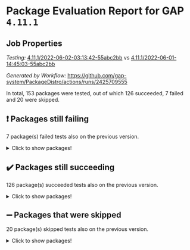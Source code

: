 # Package Evaluation Report for GAP `4.11.1`

## Job Properties

*Testing:* [4.11.1/2022-06-02-03:13:42-55abc2bb](https://github.com/gap-system/PackageDistro/blob/data/reports/4.11.1/2022-06-02-03:13:42-55abc2bb) vs [4.11.1/2022-06-01-14:45:03-55abc2bb](https://github.com/gap-system/PackageDistro/blob/data/reports/4.11.1/2022-06-01-14:45:03-55abc2bb)

*Generated by Workflow:* https://github.com/gap-system/PackageDistro/actions/runs/2425709555

In total, 153 packages were tested, out of which 126 succeeded, 7 failed and 20 were skipped.

## :exclamation: Packages still failing

7 package(s) failed tests also on the previous version.
<details><summary>Click to show packages!</summary>

- fining 1.4.1 [(failure)](https://github.com/gap-system/PackageDistro/runs/6701510046?check_suite_focus=true)
- francy 1.2.4 [(failure)](https://github.com/gap-system/PackageDistro/runs/6701510375?check_suite_focus=true)
- hap 1.39 [(failure)](https://github.com/gap-system/PackageDistro/runs/6701510955?check_suite_focus=true)
- normalizinterface 1.3.2 [(failure)](https://github.com/gap-system/PackageDistro/runs/6701512490?check_suite_focus=true)
- packagemanager 1.2 [(failure)](https://github.com/gap-system/PackageDistro/runs/6701512713?check_suite_focus=true)
- recog 1.3.2 [(failure)](https://github.com/gap-system/PackageDistro/runs/6701513207?check_suite_focus=true)
- semigroups 4.0.0 [(failure)](https://github.com/gap-system/PackageDistro/runs/6701513410?check_suite_focus=true)
</details>

## :heavy_check_mark: Packages still succeeding

126 package(s) succeeded tests also on the previous version.
<details><summary>Click to show packages!</summary>

- ace 5.4 [(success)](https://github.com/gap-system/PackageDistro/runs/6701508371?check_suite_focus=true)
- aclib 1.3.2 [(success)](https://github.com/gap-system/PackageDistro/runs/6701508426?check_suite_focus=true)
- agt 0.2 [(success)](https://github.com/gap-system/PackageDistro/runs/6701508471?check_suite_focus=true)
- alnuth 3.2.1 [(success)](https://github.com/gap-system/PackageDistro/runs/6701508504?check_suite_focus=true)
- anupq 3.2.6 [(success)](https://github.com/gap-system/PackageDistro/runs/6701508548?check_suite_focus=true)
- atlasrep 2.1.2 [(success)](https://github.com/gap-system/PackageDistro/runs/6701508611?check_suite_focus=true)
- autodoc 2022.03.10 [(success)](https://github.com/gap-system/PackageDistro/runs/6701508651?check_suite_focus=true)
- automata 1.15 [(success)](https://github.com/gap-system/PackageDistro/runs/6701508698?check_suite_focus=true)
- automgrp 1.3.2 [(success)](https://github.com/gap-system/PackageDistro/runs/6701508730?check_suite_focus=true)
- autpgrp 1.10.2 [(success)](https://github.com/gap-system/PackageDistro/runs/6701508765?check_suite_focus=true)
- cap 2022.05-09 [(success)](https://github.com/gap-system/PackageDistro/runs/6701508805?check_suite_focus=true)
- caratinterface 2.3.3 [(success)](https://github.com/gap-system/PackageDistro/runs/6701508838?check_suite_focus=true)
- cddinterface 2020.06.24 [(success)](https://github.com/gap-system/PackageDistro/runs/6701508885?check_suite_focus=true)
- circle 1.6.5 [(success)](https://github.com/gap-system/PackageDistro/runs/6701508942?check_suite_focus=true)
- classicpres 1.22 [(success)](https://github.com/gap-system/PackageDistro/runs/6701508993?check_suite_focus=true)
- cohomolo 1.6.10 [(success)](https://github.com/gap-system/PackageDistro/runs/6701509051?check_suite_focus=true)
- congruence 1.2.4 [(success)](https://github.com/gap-system/PackageDistro/runs/6701509110?check_suite_focus=true)
- corelg 1.56 [(success)](https://github.com/gap-system/PackageDistro/runs/6701509156?check_suite_focus=true)
- crime 1.6 [(success)](https://github.com/gap-system/PackageDistro/runs/6701509202?check_suite_focus=true)
- crisp 1.4.5 [(success)](https://github.com/gap-system/PackageDistro/runs/6701509256?check_suite_focus=true)
- crypting 0.10 [(success)](https://github.com/gap-system/PackageDistro/runs/6701509305?check_suite_focus=true)
- cryst 4.1.24 [(success)](https://github.com/gap-system/PackageDistro/runs/6701509364?check_suite_focus=true)
- crystcat 1.1.9 [(success)](https://github.com/gap-system/PackageDistro/runs/6701509411?check_suite_focus=true)
- ctbllib 1.3.4 [(success)](https://github.com/gap-system/PackageDistro/runs/6701509453?check_suite_focus=true)
- cubefree 1.19 [(success)](https://github.com/gap-system/PackageDistro/runs/6701509505?check_suite_focus=true)
- curlinterface 2.2.2 [(success)](https://github.com/gap-system/PackageDistro/runs/6701509551?check_suite_focus=true)
- cvec 2.7.5 [(success)](https://github.com/gap-system/PackageDistro/runs/6701509586?check_suite_focus=true)
- datastructures 0.2.7 [(success)](https://github.com/gap-system/PackageDistro/runs/6701509624?check_suite_focus=true)
- deepthought 1.0.5 [(success)](https://github.com/gap-system/PackageDistro/runs/6701509676?check_suite_focus=true)
- design 1.7 [(success)](https://github.com/gap-system/PackageDistro/runs/6701509719?check_suite_focus=true)
- difsets 2.3.1 [(success)](https://github.com/gap-system/PackageDistro/runs/6701509768?check_suite_focus=true)
- digraphs 1.5.3 [(success)](https://github.com/gap-system/PackageDistro/runs/6701509801?check_suite_focus=true)
- edim 1.3.5 [(success)](https://github.com/gap-system/PackageDistro/runs/6701509869?check_suite_focus=true)
- example 4.3.1 [(success)](https://github.com/gap-system/PackageDistro/runs/6701509898?check_suite_focus=true)
- factint 1.6.3 [(success)](https://github.com/gap-system/PackageDistro/runs/6701509930?check_suite_focus=true)
- ferret 1.0.7 [(success)](https://github.com/gap-system/PackageDistro/runs/6701509963?check_suite_focus=true)
- fga 1.4.0 [(success)](https://github.com/gap-system/PackageDistro/runs/6701510004?check_suite_focus=true)
- float 1.0.3 [(success)](https://github.com/gap-system/PackageDistro/runs/6701510105?check_suite_focus=true)
- format 1.4.3 [(success)](https://github.com/gap-system/PackageDistro/runs/6701510155?check_suite_focus=true)
- forms 1.2.7 [(success)](https://github.com/gap-system/PackageDistro/runs/6701510206?check_suite_focus=true)
- fplsa 1.2.5 [(success)](https://github.com/gap-system/PackageDistro/runs/6701510257?check_suite_focus=true)
- fr 2.4.8 [(success)](https://github.com/gap-system/PackageDistro/runs/6701510310?check_suite_focus=true)
- fwtree 1.3 [(success)](https://github.com/gap-system/PackageDistro/runs/6701510419?check_suite_focus=true)
- gbnp 1.0.5 [(success)](https://github.com/gap-system/PackageDistro/runs/6701510466?check_suite_focus=true)
- generalizedmorphismsforcap 2022.05-01 [(success)](https://github.com/gap-system/PackageDistro/runs/6701510534?check_suite_focus=true)
- genss 1.6.6 [(success)](https://github.com/gap-system/PackageDistro/runs/6701510587?check_suite_focus=true)
- gradedringforhomalg 2022.03-01 [(success)](https://github.com/gap-system/PackageDistro/runs/6701510626?check_suite_focus=true)
- grape 4.8.5 [(success)](https://github.com/gap-system/PackageDistro/runs/6701510686?check_suite_focus=true)
- groupoids 1.69 [(success)](https://github.com/gap-system/PackageDistro/runs/6701510730?check_suite_focus=true)
- grpconst 2.6.2 [(success)](https://github.com/gap-system/PackageDistro/runs/6701510783?check_suite_focus=true)
- guarana 0.96.3 [(success)](https://github.com/gap-system/PackageDistro/runs/6701510862?check_suite_focus=true)
- guava 3.16 [(success)](https://github.com/gap-system/PackageDistro/runs/6701510901?check_suite_focus=true)
- hapcryst 0.1.14 [(success)](https://github.com/gap-system/PackageDistro/runs/6701511006?check_suite_focus=true)
- hecke 1.5.3 [(success)](https://github.com/gap-system/PackageDistro/runs/6701511061?check_suite_focus=true)
- help 3.5 [(success)](https://github.com/gap-system/PackageDistro/runs/6701511105?check_suite_focus=true)
- idrel 2.43 [(success)](https://github.com/gap-system/PackageDistro/runs/6701511156?check_suite_focus=true)
- images 1.3.1 [(success)](https://github.com/gap-system/PackageDistro/runs/6701511231?check_suite_focus=true)
- intpic 0.2.4 [(success)](https://github.com/gap-system/PackageDistro/runs/6701511276?check_suite_focus=true)
- io 4.7.2 [(success)](https://github.com/gap-system/PackageDistro/runs/6701511334?check_suite_focus=true)
- irredsol 1.4.3 [(success)](https://github.com/gap-system/PackageDistro/runs/6701511383?check_suite_focus=true)
- json 2.1.0 [(success)](https://github.com/gap-system/PackageDistro/runs/6701511435?check_suite_focus=true)
- jupyterkernel 1.4.1 [(success)](https://github.com/gap-system/PackageDistro/runs/6701511506?check_suite_focus=true)
- jupyterviz 1.5.1 [(success)](https://github.com/gap-system/PackageDistro/runs/6701511557?check_suite_focus=true)
- kan 1.34 [(success)](https://github.com/gap-system/PackageDistro/runs/6701511594?check_suite_focus=true)
- kbmag 1.5.9 [(success)](https://github.com/gap-system/PackageDistro/runs/6701511642?check_suite_focus=true)
- laguna 3.9.5 [(success)](https://github.com/gap-system/PackageDistro/runs/6701511675?check_suite_focus=true)
- liealgdb 2.2.1 [(success)](https://github.com/gap-system/PackageDistro/runs/6701511704?check_suite_focus=true)
- liepring 2.6 [(success)](https://github.com/gap-system/PackageDistro/runs/6701511747?check_suite_focus=true)
- liering 2.4.2 [(success)](https://github.com/gap-system/PackageDistro/runs/6701511787?check_suite_focus=true)
- linearalgebraforcap 2022.05-04 [(success)](https://github.com/gap-system/PackageDistro/runs/6701511846?check_suite_focus=true)
- loops 3.4.1 [(success)](https://github.com/gap-system/PackageDistro/runs/6701511896?check_suite_focus=true)
- lpres 1.0.3 [(success)](https://github.com/gap-system/PackageDistro/runs/6701511945?check_suite_focus=true)
- majoranaalgebras 1.4 [(success)](https://github.com/gap-system/PackageDistro/runs/6701511995?check_suite_focus=true)
- mapclass 1.4.5 [(success)](https://github.com/gap-system/PackageDistro/runs/6701512045?check_suite_focus=true)
- matgrp 0.64 [(success)](https://github.com/gap-system/PackageDistro/runs/6701512125?check_suite_focus=true)
- modisom 2.5.2 [(success)](https://github.com/gap-system/PackageDistro/runs/6701512176?check_suite_focus=true)
- modulepresentationsforcap 2022.05-03 [(success)](https://github.com/gap-system/PackageDistro/runs/6701512230?check_suite_focus=true)
- monoidalcategories 2022.05-06 [(success)](https://github.com/gap-system/PackageDistro/runs/6701512289?check_suite_focus=true)
- nconvex 2020.11-04 [(success)](https://github.com/gap-system/PackageDistro/runs/6701512348?check_suite_focus=true)
- nilmat 1.4.1 [(success)](https://github.com/gap-system/PackageDistro/runs/6701512411?check_suite_focus=true)
- nock 1.5 [(success)](https://github.com/gap-system/PackageDistro/runs/6701512447?check_suite_focus=true)
- nq 2.5.8 [(success)](https://github.com/gap-system/PackageDistro/runs/6701512541?check_suite_focus=true)
- numericalsgps 1.3.0 [(success)](https://github.com/gap-system/PackageDistro/runs/6701512578?check_suite_focus=true)
- openmath 11.5.1 [(success)](https://github.com/gap-system/PackageDistro/runs/6701512620?check_suite_focus=true)
- orb 4.8.4 [(success)](https://github.com/gap-system/PackageDistro/runs/6701512671?check_suite_focus=true)
- patternclass 2.4.2 [(success)](https://github.com/gap-system/PackageDistro/runs/6701512766?check_suite_focus=true)
- permut 2.0.4 [(success)](https://github.com/gap-system/PackageDistro/runs/6701512831?check_suite_focus=true)
- polenta 1.3.10 [(success)](https://github.com/gap-system/PackageDistro/runs/6701512873?check_suite_focus=true)
- polymaking 0.8.6 [(success)](https://github.com/gap-system/PackageDistro/runs/6701512924?check_suite_focus=true)
- primgrp 3.4.2 [(success)](https://github.com/gap-system/PackageDistro/runs/6701512954?check_suite_focus=true)
- profiling 2.5.0 [(success)](https://github.com/gap-system/PackageDistro/runs/6701512994?check_suite_focus=true)
- qpa 1.33 [(success)](https://github.com/gap-system/PackageDistro/runs/6701513030?check_suite_focus=true)
- quagroup 1.8.3 [(success)](https://github.com/gap-system/PackageDistro/runs/6701513061?check_suite_focus=true)
- radiroot 2.9 [(success)](https://github.com/gap-system/PackageDistro/runs/6701513093?check_suite_focus=true)
- rcwa 4.6.4 [(success)](https://github.com/gap-system/PackageDistro/runs/6701513127?check_suite_focus=true)
- rds 1.8 [(success)](https://github.com/gap-system/PackageDistro/runs/6701513168?check_suite_focus=true)
- repndecomp 1.2.1 [(success)](https://github.com/gap-system/PackageDistro/runs/6701513255?check_suite_focus=true)
- repsn 3.1.0 [(success)](https://github.com/gap-system/PackageDistro/runs/6701513297?check_suite_focus=true)
- resclasses 4.7.2 [(success)](https://github.com/gap-system/PackageDistro/runs/6701513330?check_suite_focus=true)
- scscp 2.3.1 [(success)](https://github.com/gap-system/PackageDistro/runs/6701513367?check_suite_focus=true)
- sglppow 2.2 [(success)](https://github.com/gap-system/PackageDistro/runs/6701513455?check_suite_focus=true)
- sgpviz 0.999.5 [(success)](https://github.com/gap-system/PackageDistro/runs/6701513496?check_suite_focus=true)
- simpcomp 2.1.14 [(success)](https://github.com/gap-system/PackageDistro/runs/6701513531?check_suite_focus=true)
- singular 2020.12.18 [(success)](https://github.com/gap-system/PackageDistro/runs/6701513577?check_suite_focus=true)
- sla 1.5.3 [(success)](https://github.com/gap-system/PackageDistro/runs/6701513619?check_suite_focus=true)
- smallgrp 1.5 [(success)](https://github.com/gap-system/PackageDistro/runs/6701513670?check_suite_focus=true)
- smallsemi 0.6.13 [(success)](https://github.com/gap-system/PackageDistro/runs/6701513723?check_suite_focus=true)
- sonata 2.9.4 [(success)](https://github.com/gap-system/PackageDistro/runs/6701513768?check_suite_focus=true)
- sophus 1.25 [(success)](https://github.com/gap-system/PackageDistro/runs/6701513804?check_suite_focus=true)
- spinsym 1.5.2 [(success)](https://github.com/gap-system/PackageDistro/runs/6701513853?check_suite_focus=true)
- symbcompcc 1.3.2 [(success)](https://github.com/gap-system/PackageDistro/runs/6701513888?check_suite_focus=true)
- thelma 1.3 [(success)](https://github.com/gap-system/PackageDistro/runs/6701513935?check_suite_focus=true)
- tomlib 1.2.9 [(success)](https://github.com/gap-system/PackageDistro/runs/6701513981?check_suite_focus=true)
- toric 1.9.5 [(success)](https://github.com/gap-system/PackageDistro/runs/6701514008?check_suite_focus=true)
- transgrp 3.6.2 [(success)](https://github.com/gap-system/PackageDistro/runs/6701514049?check_suite_focus=true)
- ugaly 4.0.2 [(success)](https://github.com/gap-system/PackageDistro/runs/6701514096?check_suite_focus=true)
- unipot 1.5 [(success)](https://github.com/gap-system/PackageDistro/runs/6701514144?check_suite_focus=true)
- unitlib 4.1.0 [(success)](https://github.com/gap-system/PackageDistro/runs/6701514192?check_suite_focus=true)
- utils 0.72 [(success)](https://github.com/gap-system/PackageDistro/runs/6701514237?check_suite_focus=true)
- uuid 0.7 [(success)](https://github.com/gap-system/PackageDistro/runs/6701514267?check_suite_focus=true)
- walrus 0.9991 [(success)](https://github.com/gap-system/PackageDistro/runs/6701514311?check_suite_focus=true)
- wedderga 4.10.2 [(success)](https://github.com/gap-system/PackageDistro/runs/6701514347?check_suite_focus=true)
- xmod 2.88 [(success)](https://github.com/gap-system/PackageDistro/runs/6701514377?check_suite_focus=true)
- xmodalg 1.22 [(success)](https://github.com/gap-system/PackageDistro/runs/6701514424?check_suite_focus=true)
- yangbaxter 0.10.0 [(success)](https://github.com/gap-system/PackageDistro/runs/6701514450?check_suite_focus=true)
- zeromqinterface 0.13 [(success)](https://github.com/gap-system/PackageDistro/runs/6701514478?check_suite_focus=true)
</details>

## :heavy_minus_sign: Packages that were skipped

20 package(s) skipped tests also on the previous version.
<details><summary>Click to show packages!</summary>

- 4ti2interface 2022.03-01 [(skipped)](https://github.com/gap-system/PackageDistro/runs/6701435622?check_suite_focus=true)
- browse 1.8.14 [(skipped)](https://github.com/gap-system/PackageDistro/runs/6701435622?check_suite_focus=true)
- examplesforhomalg 2022.03-01 [(skipped)](https://github.com/gap-system/PackageDistro/runs/6701435622?check_suite_focus=true)
- gapdoc 1.6.5 [(skipped)](https://github.com/gap-system/PackageDistro/runs/6701435622?check_suite_focus=true)
- gauss 2022.03-01 [(skipped)](https://github.com/gap-system/PackageDistro/runs/6701435622?check_suite_focus=true)
- gaussforhomalg 2022.03-01 [(skipped)](https://github.com/gap-system/PackageDistro/runs/6701435622?check_suite_focus=true)
- gradedmodules 2022.03-01 [(skipped)](https://github.com/gap-system/PackageDistro/runs/6701435622?check_suite_focus=true)
- homalg 2022.03-01 [(skipped)](https://github.com/gap-system/PackageDistro/runs/6701435622?check_suite_focus=true)
- homalgtocas 2022.03-01 [(skipped)](https://github.com/gap-system/PackageDistro/runs/6701435622?check_suite_focus=true)
- io_forhomalg 2022.03-01 [(skipped)](https://github.com/gap-system/PackageDistro/runs/6701435622?check_suite_focus=true)
- itc 1.5.1 [(skipped)](https://github.com/gap-system/PackageDistro/runs/6701435622?check_suite_focus=true)
- localizeringforhomalg 2022.03-01 [(skipped)](https://github.com/gap-system/PackageDistro/runs/6701435622?check_suite_focus=true)
- matricesforhomalg 2022.04-01 [(skipped)](https://github.com/gap-system/PackageDistro/runs/6701435622?check_suite_focus=true)
- modules 2022.03-01 [(skipped)](https://github.com/gap-system/PackageDistro/runs/6701435622?check_suite_focus=true)
- polycyclic 2.16 [(skipped)](https://github.com/gap-system/PackageDistro/runs/6701435622?check_suite_focus=true)
- ringsforhomalg 2022.04-01 [(skipped)](https://github.com/gap-system/PackageDistro/runs/6701435622?check_suite_focus=true)
- sco 2022.03-01 [(skipped)](https://github.com/gap-system/PackageDistro/runs/6701435622?check_suite_focus=true)
- toolsforhomalg 2022.05-01 [(skipped)](https://github.com/gap-system/PackageDistro/runs/6701435622?check_suite_focus=true)
- toricvarieties 2022.03.23 [(skipped)](https://github.com/gap-system/PackageDistro/runs/6701435622?check_suite_focus=true)
- xgap 4.31 [(skipped)](https://github.com/gap-system/PackageDistro/runs/6701435622?check_suite_focus=true)
</details>

